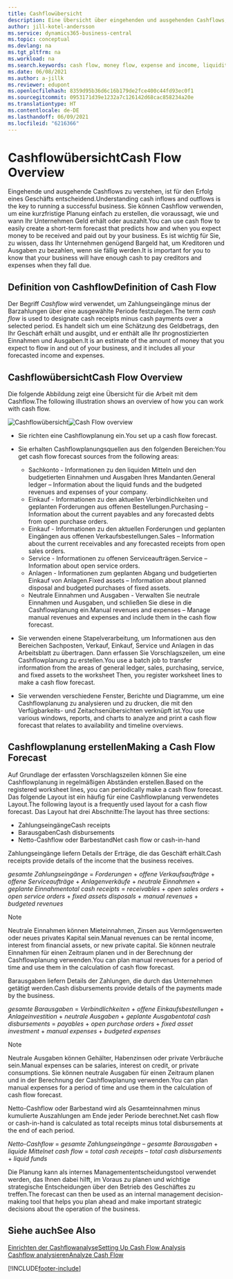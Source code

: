 ```yaml
---
title: Cashflowübersicht
description: Eine Übersicht über eingehenden und ausgehenden Cashflows, um den Erhalt und die Auszahlung von Geld vorherzusagen.
author: jill-kotel-andersson
ms.service: dynamics365-business-central
ms.topic: conceptual
ms.devlang: na
ms.tgt_pltfrm: na
ms.workload: na
ms.search.keywords: cash flow, money flow, expense and income, liquidity, cash receipts minus cash payments
ms.date: 06/08/2021
ms.author: a-jillk
ms.reviewer: edupont
ms.openlocfilehash: 8359d95b36d6c16b179de2fce400c44fd93ec0f1
ms.sourcegitcommit: 0953171d39e1232a7c126142d68cac858234a20e
ms.translationtype: HT
ms.contentlocale: de-DE
ms.lasthandoff: 06/09/2021
ms.locfileid: "6216366"
---
```

# <a name="cash-flow-overview"></a><span data-ttu-id="1f4db-103">Cashflowübersicht</span><span class="sxs-lookup"><span data-stu-id="1f4db-103">Cash Flow Overview</span></span>

<span data-ttu-id="1f4db-104">Eingehende und ausgehende Cashflows zu verstehen, ist für den Erfolg eines Geschäfts entscheidend.</span><span class="sxs-lookup"><span data-stu-id="1f4db-104">Understanding cash inflows and outflows is the key to running a successful business.</span></span> <span data-ttu-id="1f4db-105">Sie können Cashflow verwenden, um eine kurzfristige Planung einfach zu erstellen, die voraussagt, wie und wann Ihr Unternehmen Geld erhält oder auszahlt.</span><span class="sxs-lookup"><span data-stu-id="1f4db-105">You can use cash flow to easily create a short-term forecast that predicts how and when you expect money to be received and paid out by your business.</span></span> <span data-ttu-id="1f4db-106">Es ist wichtig für Sie, zu wissen, dass Ihr Unternehmen genügend Bargeld hat, um Kreditoren und Ausgaben zu bezahlen, wenn sie fällig werden.</span><span class="sxs-lookup"><span data-stu-id="1f4db-106">It is important for you to know that your business will have enough cash to pay creditors and expenses when they fall due.</span></span>

## <a name="definition-of-cash-flow"></a><span data-ttu-id="1f4db-107">Definition von Cashflow</span><span class="sxs-lookup"><span data-stu-id="1f4db-107">Definition of Cash Flow</span></span>

<span data-ttu-id="1f4db-108">Der Begriff *Cashflow* wird verwendet, um Zahlungseingänge minus der Barzahlungen über eine ausgewählte Periode festzulegen.</span><span class="sxs-lookup"><span data-stu-id="1f4db-108">The term *cash flow* is used to designate cash receipts minus cash payments over a selected period.</span></span> <span data-ttu-id="1f4db-109">Es handelt sich um eine Schätzung des Geldbetrags, den Ihr Geschäft erhält und ausgibt, und er enthält alle Ihr prognostizierten Einnahmen und Ausgaben.</span><span class="sxs-lookup"><span data-stu-id="1f4db-109">It is an estimate of the amount of money that you expect to flow in and out of your business, and it includes all your forecasted income and expenses.</span></span>

## <a name="cash-flow-overview"></a><span data-ttu-id="1f4db-110">Cashflowübersicht</span><span class="sxs-lookup"><span data-stu-id="1f4db-110">Cash Flow Overview</span></span>

<span data-ttu-id="1f4db-111">Die folgende Abbildung zeigt eine Übersicht für die Arbeit mit dem Cashflow.</span><span class="sxs-lookup"><span data-stu-id="1f4db-111">The following illustration shows an overview of how you can work with cash flow.</span></span>

<span data-ttu-id="1f4db-112">![Cashflowübersicht](media/finance_cash_flow_overview.png "Cashflowübersicht")</span><span class="sxs-lookup"><span data-stu-id="1f4db-112">![Cash Flow overview](media/finance_cash_flow_overview.png "Cash Flow overview")</span></span>

- <span data-ttu-id="1f4db-113">Sie richten eine Cashflowplanung ein.</span><span class="sxs-lookup"><span data-stu-id="1f4db-113">You set up a cash flow forecast.</span></span>  

- <span data-ttu-id="1f4db-114">Sie erhalten Cashflowplanungsquellen aus den folgenden Bereichen:</span><span class="sxs-lookup"><span data-stu-id="1f4db-114">You get cash flow forecast sources from the following areas:</span></span>  

  - <span data-ttu-id="1f4db-115">Sachkonto - Informationen zu den liquiden Mitteln und den budgetierten Einnahmen und Ausgaben Ihres Mandanten.</span><span class="sxs-lookup"><span data-stu-id="1f4db-115">General ledger – Information about the liquid funds and the budgeted revenues and expenses of your company.</span></span>  
  - <span data-ttu-id="1f4db-116">Einkauf - Informationen zu den aktuellen Verbindlichkeiten und geplanten Forderungen aus offenen Bestellungen.</span><span class="sxs-lookup"><span data-stu-id="1f4db-116">Purchasing – Information about the current payables and any forecasted debts from open purchase orders.</span></span>  
  - <span data-ttu-id="1f4db-117">Einkauf - Informationen zu den aktuellen Forderungen und geplanten Eingängen aus offenen Verkaufsbestellungen.</span><span class="sxs-lookup"><span data-stu-id="1f4db-117">Sales – Information about the current receivables and any forecasted receipts from open sales orders.</span></span>  
  - <span data-ttu-id="1f4db-118">Service - Informationen zu offenen Serviceaufträgen.</span><span class="sxs-lookup"><span data-stu-id="1f4db-118">Service – Information about open service orders.</span></span>  
  - <span data-ttu-id="1f4db-119">Anlagen - Informationen zum geplanten Abgang und budgetierten Einkauf von Anlagen.</span><span class="sxs-lookup"><span data-stu-id="1f4db-119">Fixed assets – Information about planned disposal and budgeted purchases of fixed assets.</span></span>  
  - <span data-ttu-id="1f4db-120">Neutrale Einnahmen und Ausgaben - Verwalten Sie neutrale Einnahmen und Ausgaben, und schließen Sie diese in die Cashflowplanung ein.</span><span class="sxs-lookup"><span data-stu-id="1f4db-120">Manual revenues and expenses – Manage manual revenues and expenses and include them in the cash flow forecast.</span></span>  
- <span data-ttu-id="1f4db-121">Sie verwenden einene Stapelverarbeitung, um Informationen aus den Bereichen Sachposten, Verkauf, Einkauf, Service und Anlagen in das Arbeitsblatt zu übertragen. Dann erfassen Sie Vorschlagszeilen, um eine Cashflowplanung zu erstellen.</span><span class="sxs-lookup"><span data-stu-id="1f4db-121">You use a batch job to transfer information from the areas of general ledger, sales, purchasing, service, and fixed assets to the worksheet Then, you register worksheet lines to make a cash flow forecast.</span></span>  
- <span data-ttu-id="1f4db-122">Sie verwenden verschiedene Fenster, Berichte und Diagramme, um eine Cashflowplanung zu analysieren und zu drucken, die mit den Verfügbarkeits- und Zeitachsenübersichten verknüpft ist.</span><span class="sxs-lookup"><span data-stu-id="1f4db-122">You use various windows, reports, and charts to analyze and print a cash flow forecast that relates to availability and timeline overviews.</span></span>  

## <a name="making-a-cash-flow-forecast"></a><span data-ttu-id="1f4db-123">Cashflowplanung erstellen</span><span class="sxs-lookup"><span data-stu-id="1f4db-123">Making a Cash Flow Forecast</span></span>

<span data-ttu-id="1f4db-124">Auf Grundlage der erfassten Vorschlagszeilen können Sie eine Cashflowplanung in regelmäßigen Abständen erstellen.</span><span class="sxs-lookup"><span data-stu-id="1f4db-124">Based on the registered worksheet lines, you can periodically make a cash flow forecast.</span></span> <span data-ttu-id="1f4db-125">Das folgende Layout ist ein häufig für eine Cashflowplanung verwendetes Layout.</span><span class="sxs-lookup"><span data-stu-id="1f4db-125">The following layout is a frequently used layout for a cash flow forecast.</span></span> <span data-ttu-id="1f4db-126">Das Layout hat drei Abschnitte:</span><span class="sxs-lookup"><span data-stu-id="1f4db-126">The layout has three sections:</span></span>

  - <span data-ttu-id="1f4db-127">Zahlungseingänge</span><span class="sxs-lookup"><span data-stu-id="1f4db-127">Cash receipts</span></span>  
  - <span data-ttu-id="1f4db-128">Barausgaben</span><span class="sxs-lookup"><span data-stu-id="1f4db-128">Cash disbursements</span></span>  
  - <span data-ttu-id="1f4db-129">Netto-Cashflow oder Barbestand</span><span class="sxs-lookup"><span data-stu-id="1f4db-129">Net cash flow or cash-in-hand</span></span>  

<span data-ttu-id="1f4db-130">Zahlungseingänge liefern Details der Erträge, die das Geschäft erhält.</span><span class="sxs-lookup"><span data-stu-id="1f4db-130">Cash receipts provide details of the income that the business receives.</span></span>

<span data-ttu-id="1f4db-131">*gesamte Zahlungseingänge* = *Forderungen* + *offene Verkaufsaufträge* + *offene Serviceaufträge* + *Anlagenverkäufe* + *neutrale Einnahmen* + *geplante Einnahmen*</span><span class="sxs-lookup"><span data-stu-id="1f4db-131">*total cash receipts* = *receivables* + *open sales orders* + *open service orders* + *fixed assets disposals* + *manual revenues* + *budgeted revenues*</span></span>

> [!NOTE]
> <span data-ttu-id="1f4db-132">Neutrale Einnahmen können Mieteinnahmen, Zinsen aus Vermögenswerten oder neues privates Kapital sein.</span><span class="sxs-lookup"><span data-stu-id="1f4db-132">Manual revenues can be rental income, interest from financial assets, or new private capital.</span></span> <span data-ttu-id="1f4db-133">Sie können neutrale Einnahmen für einen Zeitraum planen und in der Berechnung der Cashflowplanung verwenden.</span><span class="sxs-lookup"><span data-stu-id="1f4db-133">You can plan manual revenues for a period of time and use them in the calculation of cash flow forecast.</span></span>

<span data-ttu-id="1f4db-134">Barausgaben liefern Details der Zahlungen, die durch das Unternehmen getätigt werden.</span><span class="sxs-lookup"><span data-stu-id="1f4db-134">Cash disbursements provide details of the payments made by the business.</span></span>

<span data-ttu-id="1f4db-135">*gesamte Barausgaben* = *Verbindlichkeiten* + *offene Einkaufsbestellungen* + *Anlageinvestition* + *neutrale Ausgaben* + *geplante Ausgaben*</span><span class="sxs-lookup"><span data-stu-id="1f4db-135">*total cash disbursements* = *payables* + *open purchase orders* + *fixed asset investment* + *manual expenses* + *budgeted expenses*</span></span>

> [!NOTE]
> <span data-ttu-id="1f4db-136">Neutrale Ausgaben können Gehälter, Habenzinsen oder private Verbräuche sein.</span><span class="sxs-lookup"><span data-stu-id="1f4db-136">Manual expenses can be salaries, interest on credit, or private consumptions.</span></span> <span data-ttu-id="1f4db-137">Sie können neutrale Ausgaben für einen Zeitraum planen und in der Berechnung der Cashflowplanung verwenden.</span><span class="sxs-lookup"><span data-stu-id="1f4db-137">You can plan manual expenses for a period of time and use them in the calculation of cash flow forecast.</span></span>

<span data-ttu-id="1f4db-138">Netto-Cashflow oder Barbestand wird als Gesamteinnahmen minus kumulierte Auszahlungen am Ende jeder Periode berechnet.</span><span class="sxs-lookup"><span data-stu-id="1f4db-138">Net cash flow or cash-in-hand is calculated as total receipts minus total disbursements at the end of each period.</span></span>

<span data-ttu-id="1f4db-139">*Netto-Cashflow* = *gesamte Zahlungseingänge* – *gesamte Barausgaben* + *liquide Mittel*</span><span class="sxs-lookup"><span data-stu-id="1f4db-139">*net cash flow* = *total cash receipts* – *total cash disbursements* + *liquid funds*</span></span>

<span data-ttu-id="1f4db-140">Die Planung kann als internes Managemententscheidungstool verwendet werden, das Ihnen dabei hilft, im Voraus zu planen und wichtige strategische Entscheidungen über den Betrieb des Geschäftes zu treffen.</span><span class="sxs-lookup"><span data-stu-id="1f4db-140">The forecast can then be used as an internal management decision-making tool that helps you plan ahead and make important strategic decisions about the operation of the business.</span></span>

## <a name="see-also"></a><span data-ttu-id="1f4db-141">Siehe auch</span><span class="sxs-lookup"><span data-stu-id="1f4db-141">See Also</span></span>
[<span data-ttu-id="1f4db-142">Einrichten der Cashflowanalyse</span><span class="sxs-lookup"><span data-stu-id="1f4db-142">Setting Up Cash Flow Analysis</span></span>](finance-setup-cash-flow-analyses.md)  
[<span data-ttu-id="1f4db-143">Cashflow analysieren</span><span class="sxs-lookup"><span data-stu-id="1f4db-143">Analyze Cash Flow</span></span>](finance-analyze-cash-flow.md)

[!INCLUDE[footer-include](includes/footer-banner.md)]
